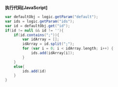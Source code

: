 <p class="panel-title"><b>执行代码[JavaScript]</b></p>

```groovy
var defaultObj = logic.getParam("default");
var ids = logic.getParam("ids");
var id = defaultObj.get("id");
if(id != null && id != ''){
    if(id.contains(";")){
        var idArray = [];
        idArray = id.split(";");
        for (var i = 0; i < idArray.length; i++) {
            ids.add(idArray[i]);
        }
    }
    else{
        ids.add(id)
    }
}
```
